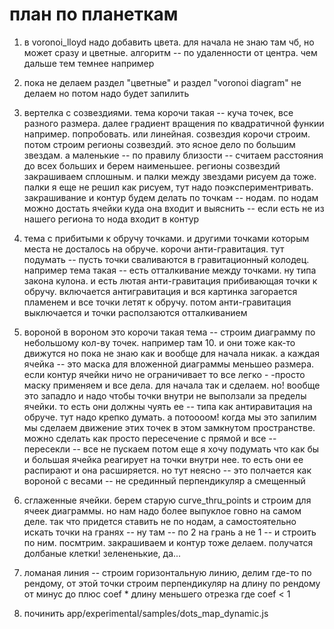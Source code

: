 # план по планеткам

1. в voronoi_lloyd надо добавить цвета. для начала не знаю там чб, но может сразу и цветные. алгоритм -- по удаленности от центра. чем дальше тем темнее например

2. пока не делаем раздел "цветные" и раздел "voronoi diagram" не делаем но потом надо будет запилить

3. вертелка с созвездиями. тема корочи такая -- куча точек, все разного размера. далее градиент вращения по квадратичной функии например. попробовать. или линейная.  созвездия корочи строим. потом строим регионы созвездий. это ясное дело по большим звездам. а маленькие -- по правилу близости -- считаем расстояния до всех больших и берем наименьшее. регионы созвездий закрашиваем сплошным. и палки между звездами рисуем да тоже. палки я еще не решил как рисуем, тут надо поэкспериментривать. закрашивание и контур будем делать по точкам -- нодам. по нодам можно достать ячейки куда она входит и выяснить -- если есть не из нашего региона то нода входит в контур

4. тема с прибитыми к обручу точками. и другими точками которым места не досталось на обруче. корочи анти-гравитация. тут подумать -- пусть точки сваливаются в гравитационный колодец. например тема такая -- есть отталкивание между точками. ну типа закона кулона. и есть лютая анти-гравитация прибивающая точки к обручу. включается антигравитация и вся картинка загорается пламенем и все точки летят к обручу. потом анти-гравитация выключается и точки расползаются отталкиванием

5. вороной в вороном
это корочи такая тема -- строим диаграмму по небольшому кол-ву точек. например там 10. и они тоже как-то движутся но пока не знаю как и вообще для начала никак. а каждая ячейка -- это маска для вложенной диаграммы меньшео размера. если контур ячейки ничо не ограничивает то все легко - -просто маску применяем и все дела. для начала так и сделаем. но! вообще это западло и надо чтобы точки внутри не выползали за пределы ячейки. то есть они должны чуять ее -- типа как антиравитация на обруче. тут надо крепко думать. а потоооом! когда мы это запилим мы сделаем движение этих точек в этом замкнутом пространстве. можно сделать как просто пересечение с прямой и все -- пересекли -- все не пускаем
потом еще я хочу подумать что как бы и большая ячейка реагирует на точки внутри нее. то есть они ее распирают и она расширяется. но тут неясно -- это полчается как вороной с весами -- не срединный перпендикуляр а смещенный

6. сглаженные ячейки. берем старую curve_thru_points и строим для ячеек диаграммы. но нам надо более выпуклое говно на самом деле. так что придется ставить не по нодам, а самостоятельно искать точки на гранях -- ну там -- по 2 на грань а не 1 -- и строить по ним. посмтрим. закрашиваем и контур тоже делаем. получатся долбаные клетки! зелененькие, да...

7. ломаная линия -- строим горизонтальную линию, делим где-то по рендому, от этой точки строим перпендикуляр на длину по рендому от минус до плюс coef * длину меньшего отрезка где coef < 1

8. починить app/experimental/samples/dots_map_dynamic.js
